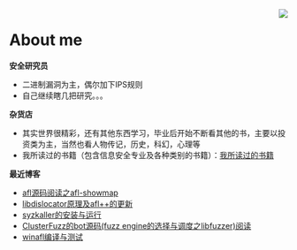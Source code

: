 

<!--
**giantbranch/giantbranch** is a ✨ _special_ ✨ repository because its `README.md` (this file) appears on your GitHub profile.

### Hi there 👋
Here are some ideas to get you started:

- 🔭 I’m currently working on ...
- 🌱 I’m currently learning ...
- 👯 I’m looking to collaborate on ...
- 🤔 I’m looking for help with ...
- 💬 Ask me about ...
- 📫 How to reach me: ...
- 😄 Pronouns: ...
- ⚡ Fun fact: ...
-->

<img align="right" src="https://github-readme-stats.vercel.app/api?username=giantbranch&show_icons=true&icon_color=111111&text_color=000000&bg_color=cccccc&theme=graywhite&hide_title=true" />

# About me

**安全研究员**
- 二进制漏洞为主，偶尔加下IPS规则
- 自己继续瞎几把研究。。。

**杂货店**
- 其实世界很精彩，还有其他东西学习，毕业后开始不断看其他的书，主要以投资类为主，当然也看人物传记，历史，科幻，心理等
- 我所读过的书籍（包含信息安全专业及各种类别的书籍）：[我所读过的书籍](https://www.giantbranch.cn/book/)

**最近博客**

<!-- BLOG-POST-LIST:START -->
- [afl源码阅读之afl-showmap](https://www.giantbranch.cn/2021/08/27/afl%E6%BA%90%E7%A0%81%E9%98%85%E8%AF%BB%E4%B9%8Bafl-showmap/)
- [libdislocator原理及afl++的更新](https://www.giantbranch.cn/2021/07/09/libdislocator%E5%8E%9F%E7%90%86%E5%8F%8Aafl++%E7%9A%84%E6%9B%B4%E6%96%B0/)
- [syzkaller的安装与运行](https://www.giantbranch.cn/2021/06/25/syzkaller%E7%9A%84%E5%AE%89%E8%A3%85%E4%B8%8E%E8%BF%90%E8%A1%8C/)
- [ClusterFuzz的bot源码(fuzz engine的选择与调度之libfuzzer)阅读](https://www.giantbranch.cn/2021/01/25/ClusterFuzz%E7%9A%84bot%E6%BA%90%E7%A0%81(fuzz%20engine%E7%9A%84%E9%80%89%E6%8B%A9%E4%B8%8E%E8%B0%83%E5%BA%A6%E4%B9%8Blibfuzzer)%E9%98%85%E8%AF%BB/)
- [winafl编译与测试](https://www.giantbranch.cn/2020/12/25/winafl%E7%BC%96%E8%AF%91%E4%B8%8E%E6%B5%8B%E8%AF%95/)
<!-- BLOG-POST-LIST:END -->

<!--
![My GitHub](https://github-readme-stats.vercel.app/api?username=giantbranch&count_private=true&show_icons=true&theme=graywhite&include_all_commits=true)

<h1 align="center">Hi 👋, I'm giantbranch</h1>
<p align="left"> <img src="https://komarev.com/ghpvc/?username=giantbranch&label=Profile%20views&color=0e75b6&style=flat" alt="giantbranch" /> </p>
<p align="left"> <a href="https://github.com/ryo-ma/github-profile-trophy"><img src="https://github-profile-trophy.vercel.app/?username=giantbranch" alt="giantbranch" /></a> </p>
<p><img align="left" src="https://github-readme-stats.vercel.app/api/top-langs?username=giantbranch&show_icons=true&locale=en&layout=compact" alt="giantbranch" /></p>
<p>&nbsp;<img align="center" src="https://github-readme-stats.vercel.app/api?username=giantbranch&show_icons=true&locale=en" alt="giantbranch" /></p>
-->
